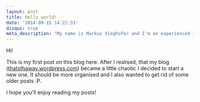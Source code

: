 ```yaml
---
layout: post
title: Hello world!
date: '2014-09-15 14:22:33'
disqus: true
meta_description: "My name is Markus Vieghofer and I'm an experienced Java developer located in Austria. I write about Java, Android and other technology stuff."
---
```



Hi!

This is my first post on this blog here. After I realised, that my blog ([thatsthaway.wordpress.com](http://thatsthaway.wordpress.com "thatsthaway.wordpress.com")) became a little chaotic I decided to start a new one. It should be more organised and I also wanted to get rid of some older posts :P.

I hope you’ll enjoy reading my posts!
